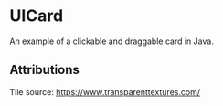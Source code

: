 # UICard

An example of a clickable and draggable card in Java.

## Attributions

Tile source: https://www.transparenttextures.com/